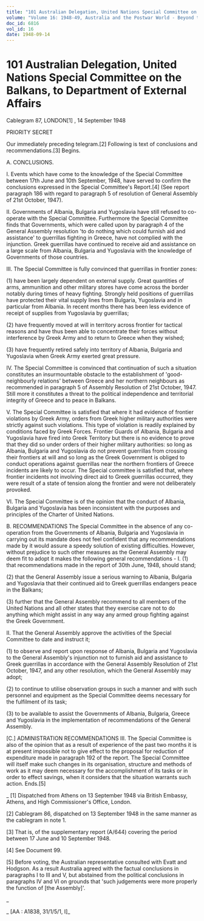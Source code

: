 ```yaml
---
title: "101 Australian Delegation, United Nations Special Committee on the Balkans, to Department of External Affairs"
volume: "Volume 16: 1948-49, Australia and the Postwar World - Beyond the Region"
doc_id: 6816
vol_id: 16
date: 1948-09-14
---
```


# 101 Australian Delegation, United Nations Special Committee on the Balkans, to Department of External Affairs

Cablegram 87, LONDON[1] , 14 September 1948

PRIORITY SECRET

Our immediately preceding telegram.[2] Following is text of conclusions and recommendations.[3] Begins.

A. CONCLUSIONS.

I. Events which have come to the knowledge of the Special Committee between 17th June and 10th September, 1948, have served to confirm the conclusions expressed in the Special Committee's Report.[4] (See report paragraph 186 with regard to paragraph 5 of resolution of General Assembly of 21st October, 1947).

II. Governments of Albania, Bulgaria and Yugoslavia have still refused to co-operate with the Special Committee. Furthermore the Special Committee finds that Governments, which were called upon by paragraph 4 of the General Assembly resolution 'to do nothing which could furnish aid and assistance' to guerrillas fighting in Greece, have not complied with the injunction. Greek guerrillas have continued to receive aid and assistance on a large scale from Albania, Bulgaria and Yugoslavia with the knowledge of Governments of those countries.

III. The Special Committee is fully convinced that guerrillas in frontier zones:

(1) have been largely dependent on external supply. Great quantities of arms, ammunition and other military stores have come across the border notably during times of heavy fighting. Strongly held positions of guerrillas have protected their vital supply lines from Bulgaria, Yugoslavia and in particular from Albania. In recent months there has been less evidence of receipt of supplies from Yugoslavia by guerrillas;

(2) have frequently moved at will in territory across frontier for tactical reasons and have thus been able to concentrate their forces without interference by Greek Army and to return to Greece when they wished;

(3) have frequently retired safely into territory of Albania, Bulgaria and Yugoslavia when Greek Army exerted great pressure.

IV. The Special Committee is convinced that continuation of such a situation constitutes an insurmountable obstacle to the establishment of 'good-neighbourly relations' between Greece and her northern neighbours as recommended in paragraph 5 of Assembly Resolution of 21st October, 1947. Still more it constitutes a threat to the political independence and territorial integrity of Greece and to peace in Balkans.

V. The Special Committee is satisfied that where it had evidence of frontier violations by Greek Army, orders from Greek higher military authorities were strictly against such violations. This type of violation is readily explained by conditions faced by Greek Forces. Frontier Guards of Albania, Bulgaria and Yugoslavia have fired into Greek Territory but there is no evidence to prove that they did so under orders of their higher military authorities: so long as Albania, Bulgaria and Yugoslavia do not prevent guerrillas from crossing their frontiers at will and so long as the Greek Government is obliged to conduct operations against guerrillas near the northern frontiers of Greece incidents are likely to occur. The Special committee is satisfied that, where frontier incidents not involving direct aid to Greek guerrillas occurred, they were result of a state of tension along the frontier and were not deliberately provoked.

VI. The Special Committee is of the opinion that the conduct of Albania, Bulgaria and Yugoslavia has been inconsistent with the purposes and principles of the Charter of United Nations.

B. RECOMMENDATIONS The Special Committee in the absence of any co-operation from the Governments of Albania, Bulgaria and Yugoslavia in carrying out its mandate does not feel confident that any recommendations made by it would assure a speedy solution of existing difficulties. However, without prejudice to such other measures as the General Assembly may deem fit to adopt it makes the following general recommendations - I. (1) that recommendations made in the report of 30th June, 1948, should stand;

(2) that the General Assembly issue a serious warning to Albania, Bulgaria and Yugoslavia that their continued aid to Greek guerrillas endangers peace in the Balkans;

(3) further that the General Assembly recommend to all members of the United Nations and all other states that they exercise care not to do anything which might assist in any way any armed group fighting against the Greek Government.

II. That the General Assembly approve the activities of the Special Committee to date and instruct it;

(1) to observe and report upon response of Albania, Bulgaria and Yugoslavia to the General Assembly's injunction not to furnish aid and assistance to Greek guerrillas in accordance with the General Assembly Resolution of 21st October, 1947, and any other resolution, which the General Assembly may adopt;

(2) to continue to utilise observation groups in such a manner and with such personnel and equipment as the Special Committee deems necessary for the fulfilment of its task;

(3) to be available to assist the Governments of Albania, Bulgaria, Greece and Yugoslavia in the implementation of recommendations of the General Assembly.

[C.] ADMINISTRATION RECOMMENDATIONS III. The Special Committee is also of the opinion that as a result of experience of the past two months it is at present impossible not to give effect to the proposal for reduction of expenditure made in paragraph 192 of the report. The Special Committee will itself make such changes in its organisation, structure and methods of work as it may deem necessary for the accomplishment of its tasks or in order to effect savings, when it considers that the situation warrants such action. Ends.[5]

_ [1] Dispatched from Athens on 13 September 1948 via British Embassy, Athens, and High Commissioner's Office, London.

[2] Cablegram 86, dispatched on 13 September 1948 in the same manner as the cablegram in note 1.

[3] That is, of the supplementary report (A/644) covering the period between 17 June and 10 September 1948.

[4] See Document 99.

[5] Before voting, the Australian representative consulted with Evatt and Hodgson. As a result Australia agreed with the factual conclusions in paragraphs I to III and V, but abstained from the political conclusions in paragraphs IV and VI on grounds that 'such judgements were more properly the function of [the Assembly]'.

_

_ [AA : A1838, 31/1/5/1, I]_
